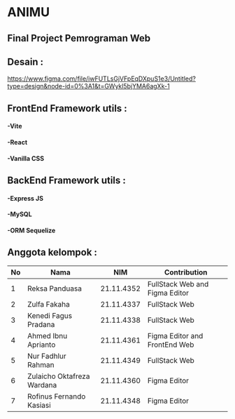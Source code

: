 # ANIMU
## Final Project Pemrograman Web

## Desain :
https://www.figma.com/file/iwFUTLsGjVFpEqDXpuS1e3/Untitled?type=design&node-id=0%3A1&t=GWykl5bjYMA6agXk-1

## FrontEnd Framework utils :
#### -Vite
#### -React
#### -Vanilla CSS

## BackEnd Framework utils :
#### -Express JS
#### -MySQL
#### -ORM Sequelize

## Anggota kelompok :
|**No**| **Nama** | **NIM** | **Contribution** |
|------|----------|---------|------------------|
| 1 | Reksa Panduasa | 21.11.4352 | FullStack Web and Figma Editor |
| 2 | Zulfa Fakaha | 21.11.4337 | FullStack Web |
| 3 | Kenedi Fagus Pradana | 21.11.4338 | FullStack Web |
| 4 | Ahmed Ibnu Aprianto | 21.11.4361 | Figma Editor and FrontEnd Web |
| 5 | Nur Fadhlur Rahman | 21.11.4349 | FullStack Web |
| 6 | Zulaicho Oktafreza Wardana | 21.11.4360 | Figma Editor |
| 7 | Rofinus Fernando Kasiasi | 21.11.4348 | Figma Editor |
